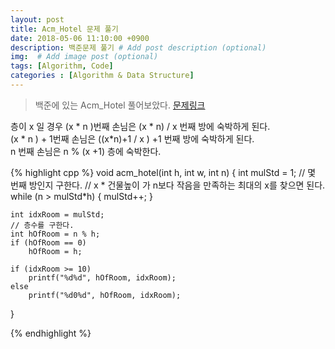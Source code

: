 ```yaml
---
layout: post
title: Acm_Hotel 문제 풀기
date: 2018-05-06 11:10:00 +0900
description: 백준문제 풀기 # Add post description (optional)
img:  # Add image post (optional)
tags: [Algorithm, Code]
categories : [Algorithm & Data Structure]
---
```


> 백준에 있는 Acm_Hotel 풀어보았다. [문제링크](https://www.acmicpc.net/problem/10250)

층이 x 일 경우 (x * n )번째 손님은  (x * n) / x 번째 방에 숙박하게 된다. <br />
(x * n ) + 1번째 손님은 ((x*n)+1 / x ) +1 번째 방에 숙박하게 된다. <br />
n 번째 손님은 n % (x +1) 층에 숙박한다.

{% highlight cpp %}
void acm_hotel(int h, int w, int n)
{
	int mulStd = 1;
    // 몇 번째 방인지 구한다. 
    //  x * 건물높이 가 n보다 작음을 만족하는 최대의 x를 찾으면 된다.
	while (n > mulStd*h)
	{
		mulStd++;
	}

	int idxRoom = mulStd;
    // 층수를 구한다.
	int hOfRoom = n % h;
	if (hOfRoom == 0)
		hOfRoom = h;

	if (idxRoom >= 10)
		printf("%d%d", hOfRoom, idxRoom);
	else
		printf("%d0%d", hOfRoom, idxRoom);
}

{% endhighlight %}
